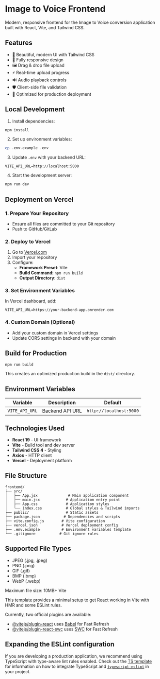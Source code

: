 # Image to Voice Frontend

Modern, responsive frontend for the Image to Voice conversion application built with React, Vite, and Tailwind CSS.

## Features

- 🎨 Beautiful, modern UI with Tailwind CSS
- 📱 Fully responsive design
- 🖼️ Drag & drop file upload
- ⚡ Real-time upload progress
- 🔊 Audio playback controls
- 🛡️ Client-side file validation
- 🚀 Optimized for production deployment

## Local Development

1. Install dependencies:

```bash
npm install
```

2. Set up environment variables:

```bash
cp .env.example .env
```

3. Update `.env` with your backend URL:

```
VITE_API_URL=http://localhost:5000
```

4. Start the development server:

```bash
npm run dev
```

## Deployment on Vercel

### 1. Prepare Your Repository

- Ensure all files are committed to your Git repository
- Push to GitHub/GitLab

### 2. Deploy to Vercel

1. Go to [Vercel.com](https://vercel.com)
2. Import your repository
3. Configure:
   - **Framework Preset**: Vite
   - **Build Command**: `npm run build`
   - **Output Directory**: `dist`

### 3. Set Environment Variables

In Vercel dashboard, add:

```
VITE_API_URL=https://your-backend-app.onrender.com
```

### 4. Custom Domain (Optional)

- Add your custom domain in Vercel settings
- Update CORS settings in backend with your domain

## Build for Production

```bash
npm run build
```

This creates an optimized production build in the `dist/` directory.

## Environment Variables

| Variable       | Description     | Default                 |
| -------------- | --------------- | ----------------------- |
| `VITE_API_URL` | Backend API URL | `http://localhost:5000` |

## Technologies Used

- **React 19** - UI framework
- **Vite** - Build tool and dev server
- **Tailwind CSS 4** - Styling
- **Axios** - HTTP client
- **Vercel** - Deployment platform

## File Structure

```
frontend/
├── src/
│   ├── App.jsx              # Main application component
│   ├── main.jsx            # Application entry point
│   ├── App.css             # Application styles
│   └── index.css           # Global styles & Tailwind imports
├── public/                 # Static assets
├── package.json           # Dependencies and scripts
├── vite.config.js        # Vite configuration
├── vercel.json           # Vercel deployment config
├── .env.example          # Environment variables template
└── .gitignore           # Git ignore rules
```

## Supported File Types

- JPEG (.jpg, .jpeg)
- PNG (.png)
- GIF (.gif)
- BMP (.bmp)
- WebP (.webp)

Maximum file size: 10MB+ Vite

This template provides a minimal setup to get React working in Vite with HMR and some ESLint rules.

Currently, two official plugins are available:

- [@vitejs/plugin-react](https://github.com/vitejs/vite-plugin-react/blob/main/packages/plugin-react) uses [Babel](https://babeljs.io/) for Fast Refresh
- [@vitejs/plugin-react-swc](https://github.com/vitejs/vite-plugin-react/blob/main/packages/plugin-react-swc) uses [SWC](https://swc.rs/) for Fast Refresh

## Expanding the ESLint configuration

If you are developing a production application, we recommend using TypeScript with type-aware lint rules enabled. Check out the [TS template](https://github.com/vitejs/vite/tree/main/packages/create-vite/template-react-ts) for information on how to integrate TypeScript and [`typescript-eslint`](https://typescript-eslint.io) in your project.
